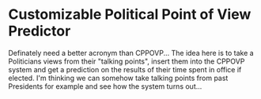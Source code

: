 # Customizable Political Point of View Predictor
Definately need a better acronym than CPPOVP... The idea here is to take a Politicians views from their "talking points", insert them into the CPPOVP system and get a prediction on the results of their time spent in office if elected. I'm thinking we can somehow take talking points from past Presidents for example and see how the system turns out...
